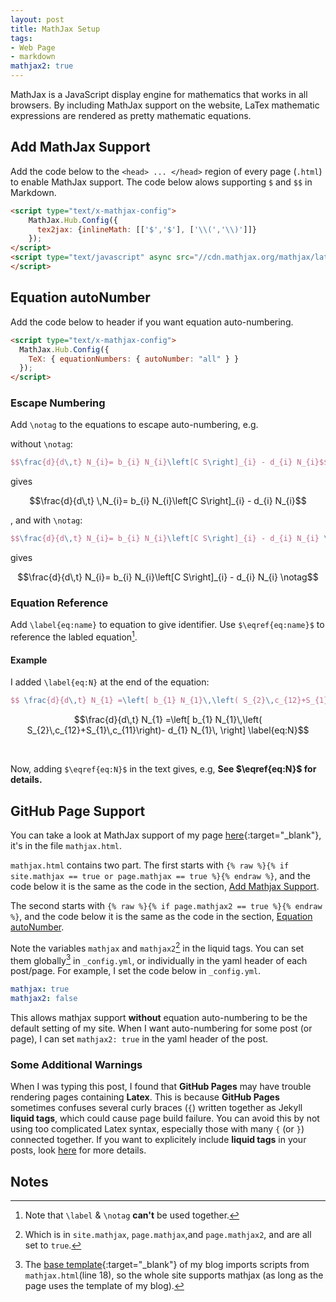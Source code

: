 ```yaml
---
layout: post
title: MathJax Setup
tags:
- Web Page
- markdown
mathjax2: true
---
```


MathJax is a JavaScript display engine for mathematics that works in all browsers. By including MathJax support on the website, LaTex mathematic expressions are rendered as pretty mathematic equations.
<!--more-->

## Add MathJax Support 

Add the code below to the `<head> ... </head>` region of every page (`.html`) to enable MathJax support. The code below alows supporting `$` and `$$` in Markdown.

```html
<script type="text/x-mathjax-config">
    MathJax.Hub.Config({
      tex2jax: {inlineMath: [['$','$'], ['\\(','\\)']]}
    });
</script>
<script type="text/javascript" async src="//cdn.mathjax.org/mathjax/latest/MathJax.js?config=TeX-MML-AM_CHTML">
</script>
```

## Equation autoNumber
Add the code below to header if you want equation auto-numbering.
```html
<script type="text/x-mathjax-config">
  MathJax.Hub.Config({
    TeX: { equationNumbers: { autoNumber: "all" } }
  });
</script>
```

### Escape Numbering

Add `\notag` to the equations to escape auto-numbering, e.g.

without `\notag`:
```tex
$$\frac{d}{d\,t} N_{i}= b_{i} N_{i}\left[C S\right]_{i} - d_{i} N_{i}$$
```
gives

$$\frac{d}{d\,t} \,N_{i}= b_{i} N_{i}\left[C S\right]_{i} - d_{i} N_{i}$$

, and with `\notag`:
```tex
$$\frac{d}{d\,t} N_{i}= b_{i} N_{i}\left[C S\right]_{i} - d_{i} N_{i} \notag$$
```
gives

$$\frac{d}{d\,t} N_{i}= b_{i} N_{i}\left[C S\right]_{i} - d_{i} N_{i} \notag$$

### Equation Reference

Add `\label{eq:name}` to equation to give identifier. Use `$\eqref{eq:name}$` to reference the labled equation[^1].

#### Example
I added `\label{eq:N}` at the end of the equation:
```tex
$$ \frac{d}{d\,t} N_{1} =\left[ b_{1} N_{1}\,\left( S_{2}\,c_{12}+S_{1}\,c_{11}\right)- d_{1} N_{1}\, \right] \label{eq:N}$$
```

$$\frac{d}{d\,t} N_{1} =\left[ b_{1} N_{1}\,\left( S_{2}\,c_{12}+S_{1}\,c_{11}\right)- d_{1} N_{1}\, \right] \label{eq:N}$$

<br>

Now, adding `$\eqref{eq:N}$` in the text gives, e.g, **See $\eqref{eq:N}$ for details.**

## GitHub Page Support
You can take a look at MathJax support of my page [here](https://github.com/liao961120/liao961120.github.io/blob/master/_includes/utils/){:target="_blank"}, it's in the file `mathjax.html`.

`mathjax.html` contains two part. The first starts with 
`{% raw %}{% if site.mathjax == true or page.mathjax == true %}{% endraw %}`, and the code below it is the same as the code in the section, [Add Mathjax Support](#add-mathjax-support).

The second starts with `{% raw %}{% if page.mathjax2 == true %}{% endraw %}`, and the code below it is the same as the code in the section, [Equation autoNumber](#equation-autonumber).


Note the variables `mathjax` and `mathjax2`[^2] in the liquid tags. You can set them globally[^3] in `_config.yml`, or individually in the yaml header of each post/page. For example, I set the code below in `_config.yml`.

```yaml
mathjax: true
mathjax2: false 
```

This allows mathjax support **without** equation auto-numbering to be the default setting of my site. When I want auto-numbering for some post (or page), I can set `mathjax2: true` in the yaml header of the post.
 
### Some Additional Warnings

When I was typing this post, I found that **GitHub Pages** may have trouble rendering pages containing **Latex**. This is because **GitHub Pages** sometimes confuses several curly braces (`{`) written together as Jekyll **liquid tags**, which could cause page build failure. You can avoid this by not using too complicated Latex syntax, especially those with many `{` (or `}`) connected together. If you want to explicitely include **liquid tags** in your posts, look [here](https://liao961120.github.io/Markdown_Features.html) for more details.



## Notes

[^1]: Note that `\label` & `\notag` **can't** be used together.
[^2]: Which is in `site.mathjax`, `page.mathjax`,and `page.mathjax2`, and are all set to `true`.
[^3]: The [base template](https://github.com/liao961120/liao961120.github.io/blob/master/_layouts/blog-base.html){:target="_blank"} of my blog imports scripts from `mathjax.html`(line 18), so the whole site supports mathjax (as long as the page uses the template of my blog).

